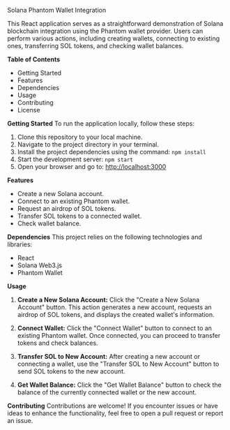 Solana Phantom Wallet Integration

This React application serves as a straightforward demonstration of Solana blockchain integration using the Phantom wallet provider. Users can perform various actions, including creating wallets, connecting to existing ones, transferring SOL tokens, and checking wallet balances.

**Table of Contents**
- Getting Started
- Features
- Dependencies
- Usage
- Contributing
- License

**Getting Started**
To run the application locally, follow these steps:

1. Clone this repository to your local machine.
2. Navigate to the project directory in your terminal.
3. Install the project dependencies using the command: `npm install`
4. Start the development server: `npm start`
5. Open your browser and go to: [http://localhost:3000](http://localhost:3000)

**Features**
- Create a new Solana account.
- Connect to an existing Phantom wallet.
- Request an airdrop of SOL tokens.
- Transfer SOL tokens to a connected wallet.
- Check wallet balance.

**Dependencies**
This project relies on the following technologies and libraries:

- React
- Solana Web3.js
- Phantom Wallet

**Usage**
1. **Create a New Solana Account:** Click the "Create a New Solana Account" button. This action generates a new account, requests an airdrop of SOL tokens, and displays the created wallet's information.

2. **Connect Wallet:** Click the "Connect Wallet" button to connect to an existing Phantom wallet. Once connected, you can proceed to transfer tokens and check balances.

3. **Transfer SOL to New Account:** After creating a new account or connecting a wallet, use the "Transfer SOL to New Account" button to send SOL tokens to the new account.

4. **Get Wallet Balance:** Click the "Get Wallet Balance" button to check the balance of the currently connected wallet or the new account.

**Contributing**
Contributions are welcome! If you encounter issues or have ideas to enhance the functionality, feel free to open a pull request or report an issue.
